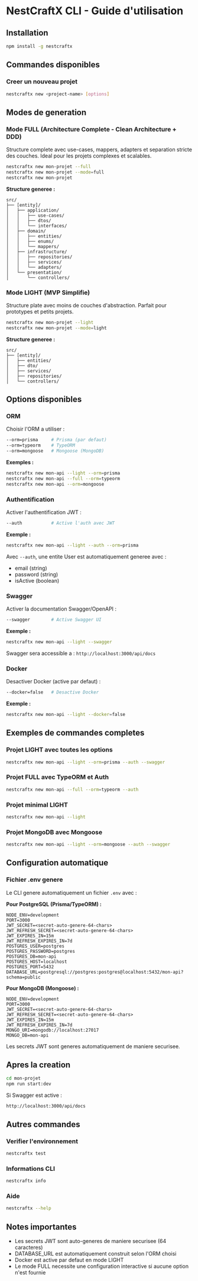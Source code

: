 # NestCraftX CLI - Guide d'utilisation

## Installation

```bash
npm install -g nestcraftx
```

## Commandes disponibles

### Creer un nouveau projet

```bash
nestcraftx new <project-name> [options]
```

## Modes de generation

### Mode FULL (Architecture Complete - Clean Architecture + DDD)

Structure complete avec use-cases, mappers, adapters et separation stricte des couches.
Ideal pour les projets complexes et scalables.

```bash
nestcraftx new mon-projet --full
nestcraftx new mon-projet --mode=full
nestcraftx new mon-projet
```

**Structure generee :**
```
src/
├── [entity]/
│   ├── application/
│   │   ├── use-cases/
│   │   ├── dtos/
│   │   └── interfaces/
│   ├── domain/
│   │   ├── entities/
│   │   ├── enums/
│   │   └── mappers/
│   ├── infrastructure/
│   │   ├── repositories/
│   │   ├── services/
│   │   └── adapters/
│   └── presentation/
│       └── controllers/
```

### Mode LIGHT (MVP Simplifie)

Structure plate avec moins de couches d'abstraction.
Parfait pour prototypes et petits projets.

```bash
nestcraftx new mon-projet --light
nestcraftx new mon-projet --mode=light
```

**Structure generee :**
```
src/
├── [entity]/
│   ├── entities/
│   ├── dto/
│   ├── services/
│   ├── repositories/
│   └── controllers/
```

## Options disponibles

### ORM
Choisir l'ORM a utiliser :

```bash
--orm=prisma     # Prisma (par defaut)
--orm=typeorm    # TypeORM
--orm=mongoose   # Mongoose (MongoDB)
```

**Exemples :**
```bash
nestcraftx new mon-api --light --orm=prisma
nestcraftx new mon-api --full --orm=typeorm
nestcraftx new mon-api --orm=mongoose
```

### Authentification
Activer l'authentification JWT :

```bash
--auth           # Active l'auth avec JWT
```

**Exemple :**
```bash
nestcraftx new mon-api --light --auth --orm=prisma
```

Avec `--auth`, une entite User est automatiquement generee avec :
- email (string)
- password (string)
- isActive (boolean)

### Swagger
Activer la documentation Swagger/OpenAPI :

```bash
--swagger        # Active Swagger UI
```

**Exemple :**
```bash
nestcraftx new mon-api --light --swagger
```

Swagger sera accessible a : `http://localhost:3000/api/docs`

### Docker
Desactiver Docker (active par defaut) :

```bash
--docker=false   # Desactive Docker
```

**Exemple :**
```bash
nestcraftx new mon-api --light --docker=false
```

## Exemples de commandes completes

### Projet LIGHT avec toutes les options
```bash
nestcraftx new mon-api --light --orm=prisma --auth --swagger
```

### Projet FULL avec TypeORM et Auth
```bash
nestcraftx new mon-api --full --orm=typeorm --auth
```

### Projet minimal LIGHT
```bash
nestcraftx new mon-api --light
```

### Projet MongoDB avec Mongoose
```bash
nestcraftx new mon-api --light --orm=mongoose --auth --swagger
```

## Configuration automatique

### Fichier .env genere

Le CLI genere automatiquement un fichier `.env` avec :

**Pour PostgreSQL (Prisma/TypeORM) :**
```env
NODE_ENV=development
PORT=3000
JWT_SECRET=<secret-auto-genere-64-chars>
JWT_REFRESH_SECRET=<secret-auto-genere-64-chars>
JWT_EXPIRES_IN=15m
JWT_REFRESH_EXPIRES_IN=7d
POSTGRES_USER=postgres
POSTGRES_PASSWORD=postgres
POSTGRES_DB=mon-api
POSTGRES_HOST=localhost
POSTGRES_PORT=5432
DATABASE_URL=postgresql://postgres:postgres@localhost:5432/mon-api?schema=public
```

**Pour MongoDB (Mongoose) :**
```env
NODE_ENV=development
PORT=3000
JWT_SECRET=<secret-auto-genere-64-chars>
JWT_REFRESH_SECRET=<secret-auto-genere-64-chars>
JWT_EXPIRES_IN=15m
JWT_REFRESH_EXPIRES_IN=7d
MONGO_URI=mongodb://localhost:27017
MONGO_DB=mon-api
```

Les secrets JWT sont generes automatiquement de maniere securisee.

## Apres la creation

```bash
cd mon-projet
npm run start:dev
```

Si Swagger est active :
```
http://localhost:3000/api/docs
```

## Autres commandes

### Verifier l'environnement
```bash
nestcraftx test
```

### Informations CLI
```bash
nestcraftx info
```

### Aide
```bash
nestcraftx --help
```

## Notes importantes

- Les secrets JWT sont auto-generes de maniere securisee (64 caracteres)
- DATABASE_URL est automatiquement construit selon l'ORM choisi
- Docker est active par defaut en mode LIGHT
- Le mode FULL necessite une configuration interactive si aucune option n'est fournie
